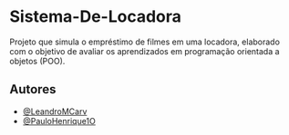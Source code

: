 
# Sistema-De-Locadora
Projeto que simula o empréstimo de filmes em uma locadora, elaborado com o objetivo de avaliar os aprendizados em programação orientada a objetos (POO).


## Autores

- [@LeandroMCarv](https://www.github.com/LeandroMCarv)
- [@PauloHenrique1O](https://github.com/PauloHenrique1O)
